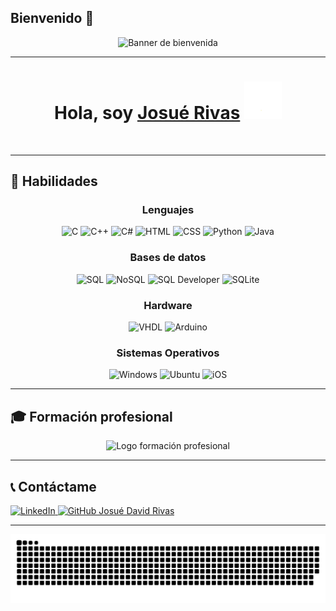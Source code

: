 ## Bienvenido 👋

<p align="center">
  <img src="https://miro.medium.com/max/2048/1*OohqW5DGh9CQS4hLY5FXzA.png" height="230" alt="Banner de bienvenida"/>
</p>
<hr>

<h1 align="center">
  Hola, soy <a href="https://github.com/JosueDavidRivasGarcia">Josué Rivas</a> 
  <img src="https://github.com/Kathryn-Jie/Kathryn-Jie/blob/main/wave.gif" width="60px" alt="Saludo"/>
</h1>

<Br>

---


## 🚀 Habilidades
<div align="center">
  <h3>Lenguajes</h3>
  <p>
    <img src="https://cdn.jsdelivr.net/gh/devicons/devicon/icons/c/c-original.svg" alt="C" width="50"/>
    <img src="https://cdn.jsdelivr.net/gh/devicons/devicon/icons/cplusplus/cplusplus-original.svg" alt="C++" width="50"/>
    <img src="https://cdn.jsdelivr.net/gh/devicons/devicon/icons/csharp/csharp-original.svg" alt="C#" width="50"/>
    <img src="https://cdn.jsdelivr.net/gh/devicons/devicon/icons/html5/html5-original.svg" alt="HTML" width="50"/>
    <img src="https://cdn.jsdelivr.net/gh/devicons/devicon/icons/css3/css3-original.svg" alt="CSS" width="50"/>
    <img src="https://cdn.jsdelivr.net/gh/devicons/devicon/icons/python/python-original.svg" alt="Python" width="50"/>
    <img src="https://cdn.jsdelivr.net/gh/devicons/devicon/icons/java/java-original.svg" alt="Java" width="50"/>
  </p>

  <h3>Bases de datos</h3>
<p>
  <img src="https://cdn.jsdelivr.net/gh/devicons/devicon/icons/mysql/mysql-original-wordmark.svg" alt="SQL" width="50"/>
  <img src="https://cdn.jsdelivr.net/gh/devicons/devicon/icons/mongodb/mongodb-original-wordmark.svg" alt="NoSQL" width="50"/>
  <img src="https://upload.wikimedia.org/wikipedia/commons/4/47/SQL_Developer_Logo.svg" alt="SQL Developer" width="50"/>
  <img src="https://cdn.jsdelivr.net/gh/devicons/devicon/icons/sqlite/sqlite-original-wordmark.svg" alt="SQLite" width="50"/>
</p>



  <h3>Hardware</h3>
  <p>
    <img src="https://cdn6.aptoide.com/imgs/6/3/1/631fbab7ee9a98187750a0e908f4e01f_icon.png" alt="VHDL" width="50"/>
    <img src="https://cdn.jsdelivr.net/gh/devicons/devicon/icons/arduino/arduino-original.svg" alt="Arduino" width="50"/>
  </p>

  <h3>Sistemas Operativos</h3>
  <p>
    <img src="https://cdn.jsdelivr.net/gh/devicons/devicon/icons/windows8/windows8-original.svg" alt="Windows" width="50"/>
    <img src="https://upload.wikimedia.org/wikipedia/commons/a/ab/Logo-ubuntu_cof-orange-hex.svg" alt="Ubuntu" width="50"/>
    <img src="https://upload.wikimedia.org/wikipedia/commons/f/fa/Apple_logo_black.svg" alt="iOS" width="50"/>
  </p>
</div>

---

## 🎓 Formación profesional

<div align="center">
  <img src="https://www.computacionuaz.mx/wp-content/uploads/2022/11/LogoIC_mnu.png" alt="Logo formación profesional" width="100"/>
</div>

---

## 📞 Contáctame

<div>
  <a href="https://www.linkedin.com/in/josu%C3%A9-david-rivas-garc%C3%ADa-548436264/" target="_blank">
    <img src="https://raw.githubusercontent.com/rahuldkjain/github-profile-readme-generator/master/src/images/icons/Social/linked-in-alt.svg" alt="LinkedIn" height="30" width="40"/>
  </a>
  <a href="https://github.com/JosueDavidRivasGarcia" target="_blank">
    <img src="https://raw.githubusercontent.com/rahuldkjain/github-profile-readme-generator/master/src/images/icons/Social/github.svg" alt="GitHub Josué David Rivas" height="30" width="40"/>
  </a>
</div>

---

<p align="center">
  <img src="https://raw.githubusercontent.com/iscpatricio92/iscpatricio92/main/resources/img/github-contribution-grid-snake.svg" alt="Snake Animation"/>
</p>

